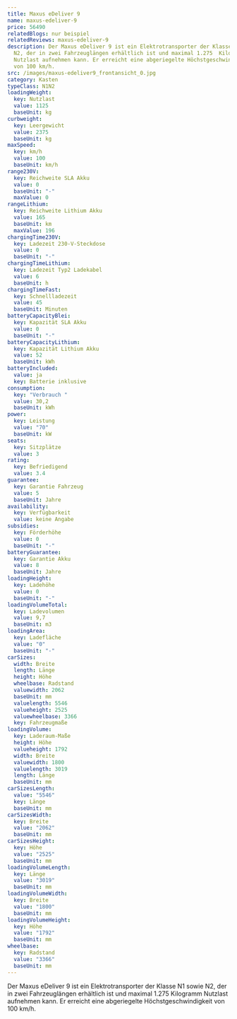 ```yaml
---
title: Maxus eDeliver 9
name: maxus-edeliver-9
price: 56490
relatedBlogs: nur beispiel
relatedReviews: maxus-edeliver-9
description: Der Maxus eDeliver 9 ist ein Elektrotransporter der Klasse N1 sowie
  N2, der in zwei Fahrzeuglängen erhältlich ist und maximal 1.275  Kilogramm
  Nutzlast aufnehmen kann. Er erreicht eine abgeriegelte Höchstgeschwindigkeit
  von 100 km/h.
src: /images/maxus-edeliver9_frontansicht_0.jpg
category: Kasten
typeClass: N1N2
loadingWeight:
  key: Nutzlast
  value: 1125
  baseUnit: kg
curbweight:
  key: Leergewicht
  value: 2375
  baseUnit: kg
maxSpeed:
  key: km/h
  value: 100
  baseUnit: km/h
range230V:
  key: Reichweite SLA Akku
  value: 0
  baseUnit: "-"
  maxValue: 0
rangeLithium:
  key: Reichweite Lithium Akku
  value: 165
  baseUnit: km
  maxValue: 196
chargingTime230V:
  key: Ladezeit 230-V-Steckdose
  value: 0
  baseUnit: "-"
chargingTimeLithium:
  key: Ladezeit Typ2 Ladekabel
  value: 6
  baseUnit: h
chargingTimeFast:
  key: Schnellladezeit
  value: 45
  baseUnit: Minuten
batteryCapacityBlei:
  key: Kapazität SLA Akku
  value: 0
  baseUnit: "-"
batteryCapacityLithium:
  key: Kapazität Lithium Akku
  value: 52
  baseUnit: kWh
batteryIncluded:
  value: ja
  key: Batterie inklusive
consumption:
  key: "Verbrauch "
  value: 30,2
  baseUnit: kWh
power:
  key: Leistung
  value: "70"
  baseUnit: kW
seats:
  key: Sitzplätze
  value: 3
rating:
  key: Befriedigend
  value: 3.4
guarantee:
  key: Garantie Fahrzeug
  value: 5
  baseUnit: Jahre
availability:
  key: Verfügbarkeit
  value: keine Angabe
subsidies:
  key: Förderhöhe
  value: 0
  baseUnit: "-"
batteryGuarantee:
  key: Garantie Akku
  value: 8
  baseUnit: Jahre
loadingHeight:
  key: Ladehöhe
  value: 0
  baseUnit: "-"
loadingVolumeTotal:
  key: Ladevolumen
  value: 9,7
  baseUnit: m3
loadingArea:
  key: Ladefläche
  value: "0"
  baseUnit: "-"
carSizes:
  width: Breite
  length: Länge
  height: Höhe
  wheelbase: Radstand
  valuewidth: 2062
  baseUnit: mm
  valuelength: 5546
  valueheight: 2525
  valuewheelbase: 3366
  key: Fahrzeugmaße
loadingVolume:
  key: Laderaum-Maße
  height: Höhe
  valueheight: 1792
  width: Breite
  valuewidth: 1800
  valuelength: 3019
  length: Länge
  baseUnit: mm
carSizesLength:
  value: "5546"
  key: Länge
  baseUnit: mm
carSizesWidth:
  key: Breite
  value: "2062"
  baseUnit: mm
carSizesHeight:
  key: Höhe
  value: "2525"
  baseUnit: mm
loadingVolumeLength:
  key: Länge
  value: "3019"
  baseUnit: mm
loadingVolumeWidth:
  key: Breite
  value: "1800"
  baseUnit: mm
loadingVolumeHeight:
  key: Höhe
  value: "1792"
  baseUnit: mm
wheelbase:
  key: Radstand
  value: "3366"
  baseUnit: mm
---
```

Der Maxus eDeliver 9 ist ein Elektrotransporter der Klasse N1 sowie N2, der in zwei Fahrzeuglängen erhältlich ist und maximal 1.275  Kilogramm Nutzlast aufnehmen kann. Er erreicht eine abgeriegelte Höchstgeschwindigkeit von 100 km/h.